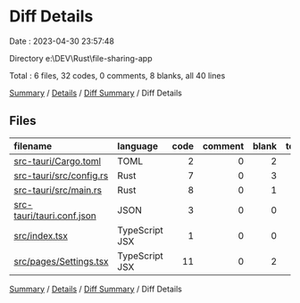 # Diff Details

Date : 2023-04-30 23:57:48

Directory e:\\DEV\\Rust\\file-sharing-app

Total : 6 files,  32 codes, 0 comments, 8 blanks, all 40 lines

[Summary](results.md) / [Details](details.md) / [Diff Summary](diff.md) / Diff Details

## Files
| filename | language | code | comment | blank | total |
| :--- | :--- | ---: | ---: | ---: | ---: |
| [src-tauri/Cargo.toml](/src-tauri/Cargo.toml) | TOML | 2 | 0 | 2 | 4 |
| [src-tauri/src/config.rs](/src-tauri/src/config.rs) | Rust | 7 | 0 | 3 | 10 |
| [src-tauri/src/main.rs](/src-tauri/src/main.rs) | Rust | 8 | 0 | 1 | 9 |
| [src-tauri/tauri.conf.json](/src-tauri/tauri.conf.json) | JSON | 3 | 0 | 0 | 3 |
| [src/index.tsx](/src/index.tsx) | TypeScript JSX | 1 | 0 | 0 | 1 |
| [src/pages/Settings.tsx](/src/pages/Settings.tsx) | TypeScript JSX | 11 | 0 | 2 | 13 |

[Summary](results.md) / [Details](details.md) / [Diff Summary](diff.md) / Diff Details